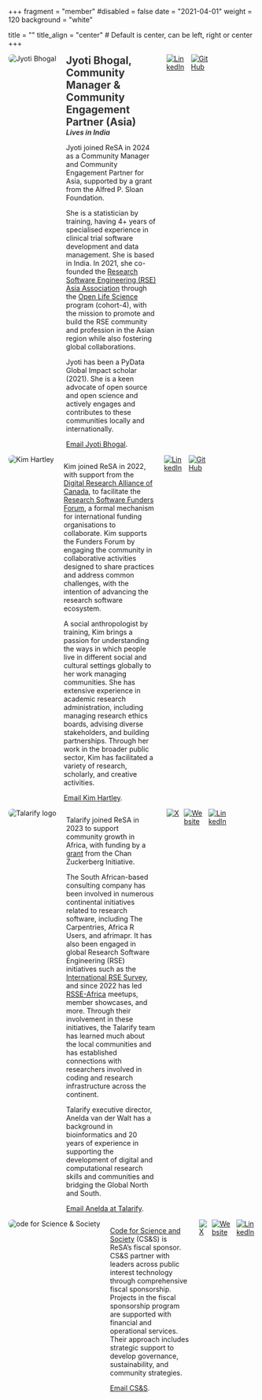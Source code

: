 +++
fragment = "member"
#disabled = false
date = "2021-04-01"
weight = 120
background = "white"

title = ""
title_align = "center" # Default is center, can be left, right or center
+++

<div style="display: flex; flex-direction: row; align-items: flex-start; gap: 20px;">
  <div style="flex: 0 0 auto;">
    <img src="/people/members/Jyoti_square.jpeg" alt="Jyoti Bhogal" style="max-width: 200px; height: auto; border-radius: 8px;">
  </div>
  <div style="flex: 1 1 auto; text-align: left; max-width: calc(100% - 320px);">
  <h2 style="margin: 0; font-size: 1.5em; color: #333;">Jyoti Bhogal, Community Manager & Community Engagement Partner (Asia)</h2>
  <h3 style="margin: 0; font-size: 1em; color: #333;font-style: italic;"> Lives in India</h3>

Jyoti joined ReSA in 2024 as a Community Manager and Community Engagement Partner for Asia, supported by a grant from the Alfred P. Sloan Foundation. 

She is a statistician by training, having 4+ years of specialised experience in clinical trial software development and data management. She is based in India. In 2021, she co-founded the [Research Software Engineering (RSE) Asia Association](https://rse-asia.github.io/RSE_Asia/) through the [Open Life Science](https://we-are-ols.org/) program (cohort-4), with the mission to promote and build the RSE community and profession in the Asian region while also fostering global collaborations.

Jyoti has been a PyData Global Impact scholar (2021). She is a keen advocate of open source and open science and actively engages and contributes to these communities locally and internationally.

[Email Jyoti Bhogal](mailto:jyoti@researchsoft.org).
  </div>
<div style="display: flex; gap: 10px;">
        <a href="https://www.linkedin.com/in/jyoti-bhogal" target="_blank" title="LinkedIn">
          <img src="/images/In-Blue-128@2x.png" alt="LinkedIn" style="max-width: 40px; height: auto">
        </a>
        <a href="https://github.com/jyoti-bhogal" target="_blank" title="GitHub">
          <img src="/images/github-mark.png" alt="GitHub" style="max-width: 40px; height: auto">
        </a>
      </div>
    </div>  
</div>

<div style="display: flex; flex-direction: row; align-items: flex-start; gap: 20px;">
  <div style="flex: 0 0 auto;">
    <img src="/people/members/kim_sq.jpg" alt="Kim Hartley" style="max-width: 200px; height: auto; border-radius: 8px;">
  </div>
  <div style="flex: 1 1 auto; text-align: left; max-width: calc(100% - 320px);">

Kim joined ReSA in 2022, with support from the [Digital Research Alliance of Canada](https://alliancecan.ca/), to facilitate the
[Research Software Funders Forum](https://www.researchsoft.org/funders-forum/), a formal mechanism for international funding organisations to collaborate.
Kim supports the Funders Forum by engaging the community in collaborative activities designed to share practices and address common challenges, with the
intention of advancing the research software ecosystem.

A social anthropologist by training, Kim brings a passion for understanding the ways in which people live in different social and cultural settings
globally to her work managing communities. She has extensive experience in academic research administration, including managing research ethics boards,
advising diverse stakeholders, and building partnerships. Through her work in the broader public sector, Kim has facilitated a variety of research,
scholarly, and creative activities.

[Email Kim Hartley](mailto:kim@researchsoft.org).

  </div>
  <div style="display: flex; gap: 10px;">
        <a href="https://www.linkedin.com/in/kim-hartley-456808232/" target="_blank" title="LinkedIn">
          <img src="/images/In-Blue-128@2x.png" alt="LinkedIn" style="max-width: 40px; height: auto">
        </a>
        <a href="https://github.com/Kim-hartley" target="_blank" title="GitHub">
          <img src="/images/github-mark.png" alt="GitHub" style="max-width: 40px; height: auto">
        </a>
      </div>
    </div>  
</div>

<div style="display: flex; flex-direction: row; align-items: flex-start; gap: 20px;">
  <div style="flex: 0 0 auto;">
    <img src="/people/members/talarify-people.png" alt="Talarify logo" style="max-width: 200px; height: auto; border-radius: 8px;">
  </div>
  <div style="flex: 1 1 auto; text-align: left; max-width: calc(100% - 320px);">

Talarify joined ReSA in 2023 to support community growth in Africa, with funding by a [grant](https://doi.org/10.5281/zenodo.7275397) from the Chan Zuckerberg Initiative.

The South African-based consulting company has been involved in numerous continental initiatives related to research software, including The Carpentries, Africa R Users, and afrimapr. It has also been engaged in global Research Software Engineering (RSE) initiatives such as the [International RSE Survey](https://github.com/softwaresaved/international-survey), and since 2022 has led [RSSE-Africa](https://rsse.africa) meetups, member showcases, and more. Through their involvement in these initiatives, the Talarify team has learned much about the local communities and has established connections with researchers involved in coding and research infrastructure across the continent.

Talarify executive director, Anelda van der Walt has a background in bioinformatics and 20 years of experience in supporting the development of digital and computational research skills and communities and bridging the Global North and South. 

[Email Anelda at Talarify](mailto:anelda@talarify.co.za).

  </div>
  <div style="display: flex; gap: 10px;">
        <a href="https://twitter.com/talarify" target="_blank" title="X">
          <img src="/images/logo-black.png" alt="X" style="max-width: 40px; height: auto">
        </a>
        <a href="https://talarify.co.za" target="_blank" title="Website">
          <img src="/images/globe-logo.png" alt="Website" style="max-width: 40px; height: auto">
        </a>
        <a href="https://za.linkedin.com/company/talarify" target="_blank" title="LinkedIn">
          <img src="/images/In-Blue-128@2x.png" alt="LinkedIn" style="max-width: 40px; height: auto">
        </a>
      </div>
    </div>  
</div>

<div style="display: flex; flex-direction: row; align-items: flex-start; gap: 20px;">
  <div style="flex: 0 0 auto;">
    <img src="/people/members/CSS_square.png" alt="ode for Science & Society" style="max-width: 200px; height: auto; border-radius: 8px;">
  </div>
  <div style="flex: 1 1 auto; text-align: left; max-width: calc(100% - 320px);">

[Code for Science and Society](https://codeforscience.org/) (CS&S) is ReSA’s fiscal sponsor. CS&S partner with leaders across public interest technology through comprehensive fiscal sponsorship. Projects in the fiscal sponsorship program are supported with financial and operational services. Their approach includes strategic support to develop governance, sustainability, and community strategies. 

[Email CS&S](mailto:hi@codeforsociety.org).

  </div>
  <div style="display: flex; gap: 10px;">
        <a href="https://twitter.com/codeforsociety" target="_blank" title="X">
          <img src="/images/logo-black.png" alt="X" style="max-width: 40px; height: auto">
        </a>
        <a href="https://www.codeforsociety.org/" target="_blank" title="Website">
          <img src="/images/globe-logo.png" alt="Website" style="max-width: 40px; height: auto">
        </a>
        <a href="https://www.linkedin.com/company/code-for-society" target="_blank" title="LinkedIn">
          <img src="/images/In-Blue-128@2x.png" alt="LinkedIn" style="max-width: 40px; height: auto">
        </a>
      </div>
    </div>  
</div>
